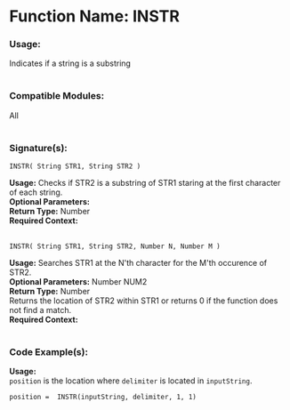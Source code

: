 # Function Name: INSTR

### Usage:
Indicates if a string is a substring
<br><br>

### Compatible Modules:
All
<br><br>

### Signature(s):

```
INSTR( String STR1, String STR2 )
```
**Usage:** Checks if STR2 is a substring of STR1 staring at the first character of each string.<br>
**Optional Parameters:**<br>
**Return Type:** Number<br>
**Required Context:**<br>
<br>

```
INSTR( String STR1, String STR2, Number N, Number M )
```
**Usage:** Searches STR1 at the N'th character for the M'th occurence of STR2. <br>
**Optional Parameters:** Number NUM2<br>
**Return Type:** Number<br>
Returns the location of STR2 within STR1 or returns 0 if the function does not find a match.<br>
**Required Context:**<br>
<br>

### Code Example(s):
**Usage:**<br>
`position` is the location where `delimiter` is located in `inputString`.

```
position =  INSTR(inputString, delimiter, 1, 1)
```